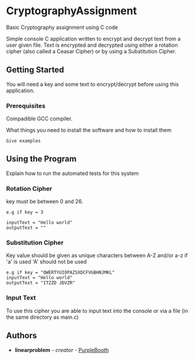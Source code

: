 # CryptographyAssignment
Basic Cryptography assignment using C code

Simple console C application written to encrypt and decrypt text from a user given file. Text is encrypted and decrypted using either a rotation cipher (also called a Ceasar Cipher) or by using a Substitution Cipher. 

## Getting Started

You will need a key and some text to encrypt/decrypt before using this application. 


### Prerequisites

Compadible GCC compiler.

What things you need to install the software and how to install them

```
Give examples
```


## Using the Program

Explain how to run the automated tests for this system

### Rotation Cipher

key must be between 0 and 26.

```
e.g if key = 3

inputText = "Hello world"
outputText = ""

```


### Substitution Cipher

Key value should be given as unique characters between A-Z and/or a-z
if 'a' is used 'A' should not be used

```
e.g if key = "QWERTYUIOPAZSXDCFVGBHNJMKL"
inputText = "Hello world"
outputText = "ITZZD JDVZR"
```
### Input Text
To use this cipher you are able to input text into the console or via a file (in the same directory as main.c)


## Authors

* **linearproblem** - *creator* - [PurpleBooth](https://github.com/linearproblem)


